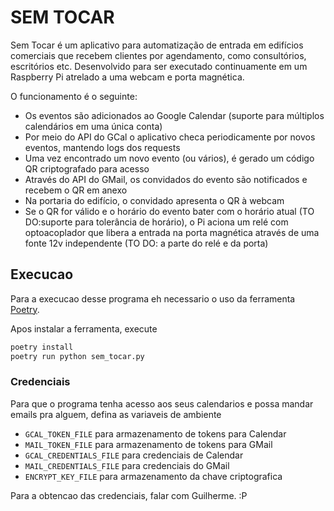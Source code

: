 # SEM TOCAR

Sem Tocar é um aplicativo para automatização de entrada em edifícios comerciais que recebem clientes por agendamento, como consultórios, escritórios etc.
Desenvolvido para ser executado continuamente em um Raspberry Pi atrelado a uma webcam e porta magnética.

O funcionamento é o seguinte:
- Os eventos são adicionados ao Google Calendar (suporte para múltiplos calendários em uma única conta)
- Por meio do API do GCal o aplicativo checa periodicamente por novos eventos, mantendo logs dos requests
- Uma vez encontrado um novo evento (ou vários), é gerado um código QR criptografado para acesso
- Através do API do GMail, os convidados do evento são notificados e recebem o QR em anexo
- Na portaria do edifício, o convidado apresenta o QR à webcam
- Se o QR for válido e o horário do evento bater com o horário atual (TO DO:suporte para tolerância de horário), o Pi aciona um relé com optoacoplador que libera a entrada na porta magnética através de uma fonte 12v independente (TO DO: a parte do relé e da porta)

## Execucao

Para a execucao desse programa eh necessario o uso da ferramenta [Poetry](https://python-poetry.org/). 

Apos instalar a ferramenta, execute

```bash
poetry install
poetry run python sem_tocar.py
```

### Credenciais

Para que o programa tenha acesso aos seus calendarios e possa mandar emails pra alguem, defina as variaveis de ambiente
- `GCAL_TOKEN_FILE` para armazenamento de tokens para Calendar
- `MAIL_TOKEN_FILE` para armazenamento de tokens para GMail
- `GCAL_CREDENTIALS_FILE` para credenciais de Calendar
- `MAIL_CREDENTIALS_FILE` para credenciais do GMail
- `ENCRYPT_KEY_FILE` para armazenamento da chave criptografica

Para a obtencao das credenciais, falar com Guilherme. :P